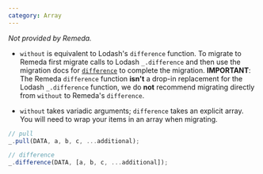 ```yaml
---
category: Array
---
```


_Not provided by Remeda._

- `without` is equivalent to Lodash's `difference` function. To migrate to
  Remeda first migrate calls to Lodash `_.difference` and then use the migration
  docs for [`difference`](/#difference) to complete the migration.
  **IMPORTANT**: The Remeda `difference` function **isn't** a drop-in
  replacement for the Lodash `_.difference` function, we do **not** recommend
  migrating directly from `without` to Remeda's `difference`.

- `without` takes variadic arguments; `difference` takes an explicit array.
  You will need to wrap your items in an array when migrating.

```ts
// pull
_.pull(DATA, a, b, c, ...additional);

// difference
_.difference(DATA, [a, b, c, ...additional]);
```
